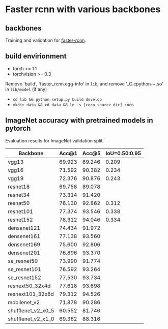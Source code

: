 # Faster rcnn with various backbones
## backbones
Training and validation for [faster-rcnn](https://arxiv.org/abs/1506.01497).

## build envirionment
- torch >= 1.1
- torchvision >= 0.3

Remove 'build', 'faster_rcnn.egg-info' in `lib`, and remove '_C.cpython-~.so' in `lib/model` (if any)
- `cd lib && python setup.py build develop`
- `mkdir data && cd data && ln -s [coco_source_dir] coco`

## ImageNet accuracy with pretrained models in pytorch
Evaluation results for ImageNet validation split. 

| Backbone | Acc@1 | Acc@5 | IoU=0.50:0.95 |
| -------- | ----- | ----- | ----- |
| vgg13 | 69.923 | 89.246 | 0.209 |
| vgg16 | 71.592 | 90.382 | 0.234 |
| vgg19 | 72.376 | 90.876 | 0.243|
| resnet18 | 69.758 | 89.078 ||
| resnet34 | 73.314 | 91.420 ||
| resnet50 | 76.130 | 92.862 | 0.312 |
| resnet101 | 77.374 | 93.546 | 0.338 |
| resnet152 | 78.312 | 94.046 | 0.334 |
| densenet121 | 74.434 | 91.972 ||
| densenet161 | 77.138 | 93.560 ||
| densenet169 | 75.600 | 92.806 ||
| densenet201 | 76.896 | 93.370 ||
| se_resnet50 | 73.990 | 91.774 ||
| se_resnet101 | 76.592 | 93.264 ||
| se_resnet152 | 77.530 | 93.734 ||
| resnext50_32x4d | 77.618 | 93.698 ||
| resnext101_32x8d | 79.312 | 94.526 ||
| mobilenet_v2 | 71.878 | 90.286 ||
| shufflenet_v2_x0_5 | 60.552 | 81.746 ||
| shufflenet_v2_x1_0 | 69.362 | 88.316 ||
